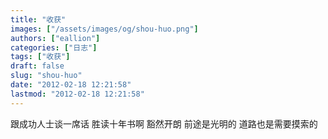 ```yaml
---
title: "收获"
images: ["/assets/images/og/shou-huo.png"]
authors: ["eallion"]
categories: ["日志"]
tags: ["收获"]
draft: false
slug: "shou-huo"
date: "2012-02-18 12:21:58"
lastmod: "2012-02-18 12:21:58"
---
```


跟成功人士谈一席话
胜读十年书啊
豁然开朗
前途是光明的
道路也是需要摸索的
